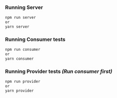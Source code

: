 ### Running Server

```bash
npm run server
or
yarn server
```

### Running Consumer tests

```bash
npm run consumer
or
yarn consumer
```

### Running Provider tests _(Run consumer first)_

```bash
npm run provider
or
yarn provider
```
